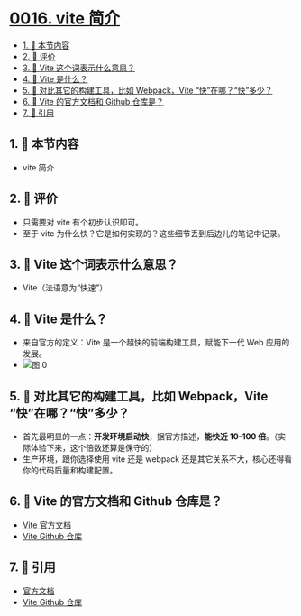 # [0016. vite 简介](https://github.com/tnotesjs/TNotes.vite/tree/main/notes/0016.%20vite%20%E7%AE%80%E4%BB%8B)

<!-- region:toc -->

- [1. 🎯 本节内容](#1--本节内容)
- [2. 🫧 评价](#2--评价)
- [3. 🤔 Vite 这个词表示什么意思？](#3--vite-这个词表示什么意思)
- [4. 🤔 Vite 是什么？](#4--vite-是什么)
- [5. 🤔 对比其它的构建工具，比如 Webpack，Vite “快”在哪？“快”多少？](#5--对比其它的构建工具比如-webpackvite-快在哪快多少)
- [6. 🤔 Vite 的官方文档和 Github 仓库是？](#6--vite-的官方文档和-github-仓库是)
- [7. 🔗 引用](#7--引用)

<!-- endregion:toc -->

## 1. 🎯 本节内容

- vite 简介

## 2. 🫧 评价

- 只需要对 vite 有个初步认识即可。
- 至于 vite 为什么快？它是如何实现的？这些细节丢到后边儿的笔记中记录。

## 3. 🤔 Vite 这个词表示什么意思？

- Vite（法语意为“快速”）

## 4. 🤔 Vite 是什么？

- 来自官方的定义：Vite 是一个超快的前端构建工具，赋能下一代 Web 应用的发展。
- ![图 0](https://cdn.jsdelivr.net/gh/tnotesjs/imgs@main/2025-10-04-19-26-55.png)

## 5. 🤔 对比其它的构建工具，比如 Webpack，Vite “快”在哪？“快”多少？

- 首先最明显的一点：**开发环境启动快**，据官方描述，**能快近 10-100 倍**。（实际体验下来，这个倍数还算是保守的）
- 生产环境，跟你选择使用 vite 还是 webpack 还是其它关系不大，核心还得看你的代码质量和构建配置。

## 6. 🤔 Vite 的官方文档和 Github 仓库是？

- [Vite 官方文档][1]
- [Vite Github 仓库][2]

## 7. 🔗 引用

- [官方文档][1]
- [Vite Github 仓库][2]

[1]: https://cn.vite.dev/
[2]: https://github.com/vitejs/vite
